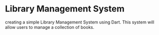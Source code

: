 #  Library Management System
creating a simple Library Management System using 
Dart. This system will allow users to manage a collection of books. 
